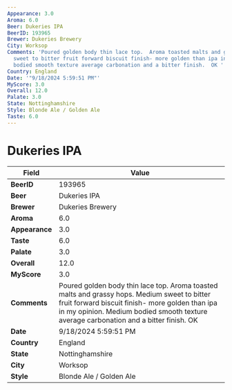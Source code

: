```yaml
---
Appearance: 3.0
Aroma: 6.0
Beer: Dukeries IPA
BeerID: 193965
Brewer: Dukeries Brewery
City: Worksop
Comments: 'Poured golden body thin lace top.  Aroma toasted malts and grassy hops.  Medium
  sweet to bitter fruit forward biscuit finish- more golden than ipa in my opinion.  Medium
  bodied smooth texture average carbonation and a bitter finish.  OK '
Country: England
Date: '"9/18/2024 5:59:51 PM"'
MyScore: 3.0
Overall: 12.0
Palate: 3.0
State: Nottinghamshire
Style: Blonde Ale / Golden Ale
Taste: 6.0
---
```


# Dukeries IPA

| Field         | Value |
|---------------|-------|
| **BeerID** | 193965 |
| **Beer** | Dukeries IPA |
| **Brewer** | Dukeries Brewery |
| **Aroma** | 6.0 |
| **Appearance** | 3.0 |
| **Taste** | 6.0 |
| **Palate** | 3.0 |
| **Overall** | 12.0 |
| **MyScore** | 3.0 |
| **Comments** | Poured golden body thin lace top.  Aroma toasted malts and grassy hops.  Medium sweet to bitter fruit forward biscuit finish- more golden than ipa in my opinion.  Medium bodied smooth texture average carbonation and a bitter finish.  OK  |
| **Date** | 9/18/2024 5:59:51 PM |
| **Country** | England |
| **State** | Nottinghamshire |
| **City** | Worksop |
| **Style** | Blonde Ale / Golden Ale |
